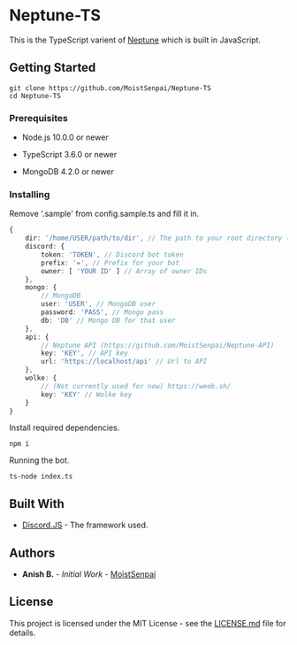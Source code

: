 # Neptune-TS

This is the TypeScript varient of [Neptune](https://github.com/MoistSenpai/Neptune) which is built in JavaScript.

## Getting Started

```
git clone https://github.com/MoistSenpai/Neptune-TS
cd Neptune-TS
```

### Prerequisites

* Node.js 10.0.0 or newer

* TypeScript 3.6.0 or newer

* MongoDB 4.2.0 or newer

### Installing

Remove '.sample' from config.sample.ts and fill it in.
```ts
{
	dir: '/home/USER/path/to/dir', // The path to your root directory (/home/USER/Neptune-TS)
	discord: {
		token: 'TOKEN', // Discord bot token
		prefix: '=', // Prefix for your bot
		owner: [ 'YOUR ID' ] // Array of owner IDs
	},
	mongo: {
		// MongoDB
		user: 'USER', // MongoDB user
		password: 'PASS', // Mongo pass
		db: 'DB' // Mongo DB for that user
	},
	api: {
		// Neptune API (https://github.com/MoistSenpai/Neptune-API)
		key: 'KEY', // API key
		url: 'https://localhost/api' // Url to API
	},
	wolke: {
		// (Not currently used for now) https://weeb.sh/
		key: 'KEY' // Wolke key
	}
}
```

Install required dependencies.

```
npm i
```

Running the bot.

```
ts-node index.ts
```

## Built With

* [Discord.JS](https://github.com/discordjs/discord.js/) - The framework used.

## Authors

* **Anish B.** - *Initial Work* - [MoistSenpai](https://github.com/MoistSenpai)

## License

This project is licensed under the MIT License - see the [LICENSE.md](LICENSE.md) file for details.
